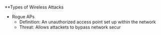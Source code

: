**Types of Wireless Attacks
- Rogue APs
	- Definition: An unauthorized access point set up within the network
	- Threat: Allows attackets to bypass network secur